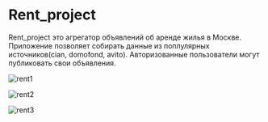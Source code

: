# Rent_project
Rent_project это агрегатор объявлений об аренде жилья в Москве. Приложение позволяет собирать данные из поплулярных источников(cian, domofond, avito). Авторизованные пользователи могут публиковать свои объявления.



![rent1](https://user-images.githubusercontent.com/76453758/161446671-4ab37190-9924-43de-a0ee-c7e1533a5135.png)

![rent2](https://user-images.githubusercontent.com/76453758/161446675-11bcfef5-8c42-450a-aa21-a0680eb11d96.png)

![rent3](https://user-images.githubusercontent.com/76453758/161446676-3362351d-c16e-4e2b-9c17-52393646e61f.png)
